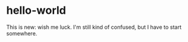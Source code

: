 # hello-world
This is new: wish me luck.
I'm still kind of confused, but I have to start somewhere.
